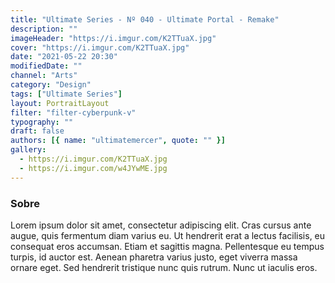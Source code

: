 ```yaml
---
title: "Ultimate Series - Nº 040 - Ultimate Portal - Remake"
description: ""
imageHeader: "https://i.imgur.com/K2TTuaX.jpg"
cover: "https://i.imgur.com/K2TTuaX.jpg"
date: "2021-05-22 20:30"
modifiedDate: ""
channel: "Arts"
category: "Design"
tags: ["Ultimate Series"]
layout: PortraitLayout
filter: "filter-cyberpunk-v"
typography: ""
draft: false
authors: [{ name: "ultimatemercer", quote: "" }]
gallery:
  - https://i.imgur.com/K2TTuaX.jpg
  - https://i.imgur.com/w4JYwME.jpg
---
```


### Sobre

Lorem ipsum dolor sit amet, consectetur adipiscing elit. Cras cursus ante augue, quis fermentum diam varius eu. Ut hendrerit erat a lectus facilisis, eu consequat eros accumsan. Etiam et sagittis magna. Pellentesque eu tempus turpis, id auctor est. Aenean pharetra varius justo, eget viverra massa ornare eget. Sed hendrerit tristique nunc quis rutrum. Nunc ut iaculis eros.
